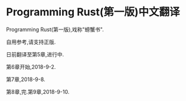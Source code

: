 # Programming Rust(第一版)中文翻译

Programming Rust(第一版),戏称"螃蟹书".

自用参考,请支持正版.

日前翻译至第5章,进行中.

第6章开始,2018-9-2.

第7章,2018-9-8.

第8章,完.第9章,2018-9-10.
